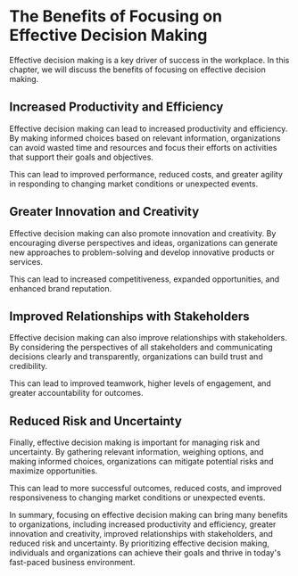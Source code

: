 The Benefits of Focusing on Effective Decision Making
======================================================================================================================

Effective decision making is a key driver of success in the workplace. In this chapter, we will discuss the benefits of focusing on effective decision making.

Increased Productivity and Efficiency
-------------------------------------

Effective decision making can lead to increased productivity and efficiency. By making informed choices based on relevant information, organizations can avoid wasted time and resources and focus their efforts on activities that support their goals and objectives.

This can lead to improved performance, reduced costs, and greater agility in responding to changing market conditions or unexpected events.

Greater Innovation and Creativity
---------------------------------

Effective decision making can also promote innovation and creativity. By encouraging diverse perspectives and ideas, organizations can generate new approaches to problem-solving and develop innovative products or services.

This can lead to increased competitiveness, expanded opportunities, and enhanced brand reputation.

Improved Relationships with Stakeholders
----------------------------------------

Effective decision making can also improve relationships with stakeholders. By considering the perspectives of all stakeholders and communicating decisions clearly and transparently, organizations can build trust and credibility.

This can lead to improved teamwork, higher levels of engagement, and greater accountability for outcomes.

Reduced Risk and Uncertainty
----------------------------

Finally, effective decision making is important for managing risk and uncertainty. By gathering relevant information, weighing options, and making informed choices, organizations can mitigate potential risks and maximize opportunities.

This can lead to more successful outcomes, reduced costs, and improved responsiveness to changing market conditions or unexpected events.

In summary, focusing on effective decision making can bring many benefits to organizations, including increased productivity and efficiency, greater innovation and creativity, improved relationships with stakeholders, and reduced risk and uncertainty. By prioritizing effective decision making, individuals and organizations can achieve their goals and thrive in today's fast-paced business environment.
